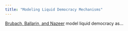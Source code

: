 ```yaml
---
title: "Modeling Liquid Democracy Mechanisms"
---
```

[Brubach, Ballarin, and Nazeer][bbn] model liquid democracy as…


[bbn]: https://arxiv.org/pdf/2206.05339
